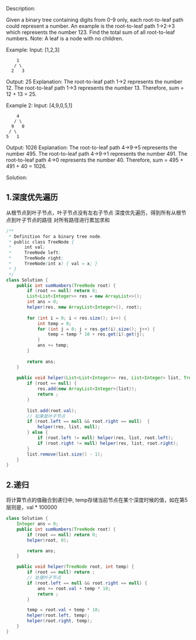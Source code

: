 Description:

Given a binary tree containing digits from 0-9 only, each root-to-leaf path could represent a number.
An example is the root-to-leaf path 1->2->3 which represents the number 123.
Find the total sum of all root-to-leaf numbers.
Note: A leaf is a node with no children.

Example:
Input: [1,2,3]
```
    1
   / \
  2   3
 ```
Output: 25
Explanation:
The root-to-leaf path 1->2 represents the number 12.
The root-to-leaf path 1->3 represents the number 13.
Therefore, sum = 12 + 13 = 25.

Example 2:
Input: [4,9,0,5,1]
```
    4
   / \
  9   0
 / \
5   1
```
Output: 1026
Explanation:
The root-to-leaf path 4->9->5 represents the number 495.
The root-to-leaf path 4->9->1 represents the number 491.
The root-to-leaf path 4->0 represents the number 40.
Therefore, sum = 495 + 491 + 40 = 1026.

Solution:

## 1.深度优先遍历
从根节点到叶子节点，叶子节点没有左右子节点
深度优先遍历，得到所有从根节点到叶子节点的路径
对所有路径进行累加求和

```java
/**
 * Definition for a binary tree node.
 * public class TreeNode {
 *     int val;
 *     TreeNode left;
 *     TreeNode right;
 *     TreeNode(int x) { val = x; }
 * }
 */
class Solution {
    public int sumNumbers(TreeNode root) {
        if (root == null) return 0;
        List<List<Integer>> res = new ArrayList<>();
        int ans = 0;
        helper(res, new ArrayList<Integer>(), root);
        
        for (int i = 0; i < res.size(); i++) {
            int temp = 0;
            for (int j = 0; j < res.get(i).size(); j++) {
                temp = temp * 10 + res.get(i).get(j);
            }
            ans += temp;
        }
        
        return ans;
    }
    
    public void helper(List<List<Integer>> res, List<Integer> list, TreeNode root) {
        if (root == null) {
            res.add(new ArrayList<Integer>(list));
            return ;
        }
        
        list.add(root.val);
        // 如果是叶子节点
        if (root.left == null && root.right == null)  {
            helper(res, list, null);
        } else {
            if (root.left != null) helper(res, list, root.left);
            if (root.right != null) helper(res, list, root.right);
        }
        list.remove(list.size() - 1);
    }
}
```

## 2.递归
将计算节点的值融合到递归中, temp存储当前节点在某个深度时候的值，如在第5层则是，val * 100000

```java
class Solution {
	Integer ans = 0;
	public int sumNumbers(TreeNode root) {
		if (root == null) return 0;
		helper(root, 0);

		return ans;
	}

	public void helper(TreeNode root, int temp) {
		if (root == null) return ;
		// 处理叶子节点
		if (root.left == null && root.right == null) {
			ans += root.val + temp * 10;
			return ;
		}

		temp = root.val + temp * 10;
		helper(root.left, temp);
		helper(root.right, temp);
	}
}
```